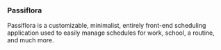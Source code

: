 ### Passiflora

Passiflora is a customizable, minimalist, entirely front-end scheduling application used to easily manage schedules for work, school, a routine, and much more.